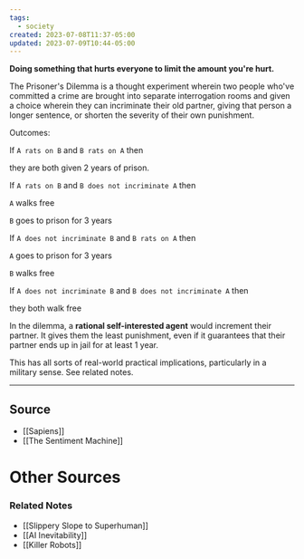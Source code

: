 ```yaml
---
tags:
  - society
created: 2023-07-08T11:37-05:00
updated: 2023-07-09T10:44-05:00
---
```

**Doing something that hurts everyone to limit the amount you're hurt.**

The Prisoner's Dilemma is a thought experiment wherein two people who've committed a crime are brought into separate interrogation rooms and given a choice wherein they can incriminate their old partner, giving that person a longer sentence, or shorten the severity of their own punishment.

Outcomes:

If `A rats on B` and `B rats on A` then

they are both given 2 years of prison.

If `A rats on B` and `B does not incriminate A` then

`A` walks free

`B` goes to prison for 3 years

If `A does not incriminate B` and `B rats on A` then

`A` goes to prison for 3 years

`B` walks free

If `A does not incriminate B` and `B does not incriminate A` then

they both walk free

In the dilemma, a **rational self-interested agent** would increment their partner. It gives them the least punishment, even if it guarantees that their partner ends up in jail for at least 1 year.

This has all sorts of real-world practical implications, particularly in a military sense. See related notes.

---

## Source
- [[Sapiens]]
- [[The Sentiment Machine]]

# Other Sources

[](https://en.wikipedia.org/wiki/Prisoner%27s_dilemma)

### Related Notes
- [[Slippery Slope to Superhuman]] 
- [[AI Inevitability]] 
- [[Killer Robots]]